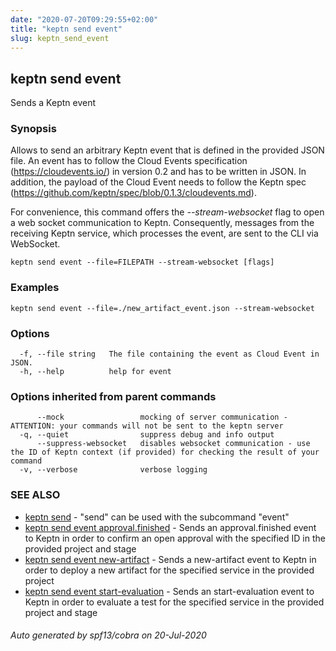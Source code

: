 ```yaml
---
date: "2020-07-20T09:29:55+02:00"
title: "keptn send event"
slug: keptn_send_event
---
```

## keptn send event

Sends a Keptn event

### Synopsis

Allows to send an arbitrary Keptn event that is defined in the provided JSON file.
An event has to follow the Cloud Events specification (https://cloudevents.io/) in version 0.2 and has to be written in JSON.
In addition, the payload of the Cloud Event needs to follow the Keptn spec (https://github.com/keptn/spec/blob/0.1.3/cloudevents.md).

For convenience, this command offers the *--stream-websocket* flag to open a web socket communication to Keptn. Consequently, messages from the receiving Keptn service, which processes the event, are sent to the CLI via WebSocket.
	

```
keptn send event --file=FILEPATH --stream-websocket [flags]
```

### Examples

```
keptn send event --file=./new_artifact_event.json --stream-websocket
```

### Options

```
  -f, --file string   The file containing the event as Cloud Event in JSON.
  -h, --help          help for event
```

### Options inherited from parent commands

```
      --mock                 mocking of server communication - ATTENTION: your commands will not be sent to the keptn server
  -q, --quiet                suppress debug and info output
      --suppress-websocket   disables websocket communication - use the ID of Keptn context (if provided) for checking the result of your command
  -v, --verbose              verbose logging
```

### SEE ALSO

* [keptn send](../keptn_send/)	 - "send" can be used with the subcommand "event"
* [keptn send event approval.finished](../keptn_send_event_approval.finished/)	 - Sends an approval.finished event to Keptn in order to confirm an open approval with the specified ID in the provided project and stage
* [keptn send event new-artifact](../keptn_send_event_new-artifact/)	 - Sends a new-artifact event to Keptn in order to deploy a new artifact for the specified service in the provided project
* [keptn send event start-evaluation](../keptn_send_event_start-evaluation/)	 - Sends an start-evaluation event to Keptn in order to evaluate a test for the specified service in the provided project and stage

###### Auto generated by spf13/cobra on 20-Jul-2020
